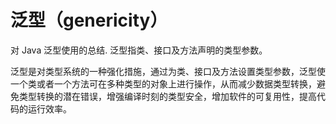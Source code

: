 泛型（genericity）
=====
对 Java 泛型使用的总结.
泛型指类、接口及方法声明的类型参数。

泛型是对类型系统的一种强化措施，通过为类、接口及方法设置类型参数，泛型使一个类或者一个方法可在多种类型的对象上进行操作，从而减少数据类型转换，避免类型转换的潜在错误，增强编译时刻的类型安全，增加软件的可复用性，提高代码的运行效率。
